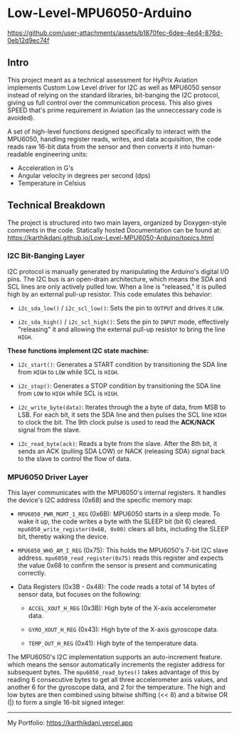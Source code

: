 # Low-Level-MPU6050-Arduino
https://github.com/user-attachments/assets/b1870fec-6dee-4ed4-876d-0eb12d9ec74f

## Intro
This project meant as a technical assessment for HyPrix Aviation implements Custom Low Level driver for I2C as well as MPU6050 sensor instead of relying on the standard libraries, bit-banging the I2C protocol, giving us full control over the communication process. This also gives SPEED that's prime requirement in Aviation (as the unneccessary code is avoided).

A set of high-level functions designed specifically to interact with the MPU6050, handling register reads, writes, and data acquisition, the code reads raw 16-bit data from the sensor and then converts it into human-readable engineering units:
- Acceleration in G's
- Angular velocity in degrees per second (dps)
- Temperature in Celsius

## Technical Breakdown
The project is structured into two main layers, organized by Doxygen-style comments in the code. Statically hosted Documentation can be found at: https://karthikdani.github.io/Low-Level-MPU6050-Arduino/topics.html

### I2C Bit-Banging Layer
I2C protocol is manually generated by manipulating the Arduino's digital I/O pins. The I2C bus is an open-drain architecture, which means the SDA and SCL lines are only actively pulled low. When a line is "released," it is pulled high by an external pull-up resistor. This code emulates this behavior:

- `i2c_sda_low()` / `i2c_scl_low()`: Sets the pin to `OUTPUT` and drives it `LOW`.

- `i2c_sda_high()` / `i2c_scl_high()`: Sets the pin to `INPUT` mode, effectively "releasing" it and allowing the external pull-up resistor to bring the line `HIGH`.

**These functions implement I2C state machine:**

- `i2c_start()`: Generates a START condition by transitioning the SDA line from `HIGH` to `LOW` while SCL is `HIGH`.

- `i2c_stop()`: Generates a STOP condition by transitioning the SDA line from `LOW` to `HIGH` while SCL is `HIGH`.

- `i2c_write_byte(data)`: Iterates through the a byte of data, from MSB to LSB. For each bit, it sets the SDA line and then pulses the SCL line `HIGH` to clock the bit. The 9th clock pulse is used to read the **ACK/NACK** signal from the slave.

- `i2c_read_byte(ack)`: Reads a byte from the slave. After the 8th bit, it sends an ACK (pulling SDA LOW) or NACK (releasing SDA) signal back to the slave to control the flow of data.

### MPU6050 Driver Layer
This layer communicates with the MPU6050's internal registers. It handles the device's I2C address (0x68) and the specific memory map:

- `MPU6050_PWR_MGMT_1_REG` (0x6B): MPU6050 starts in a sleep mode. To wake it up, the code writes a byte with the SLEEP bit (bit 6) cleared. `mpu6050_write_register(0x6B, 0x00)` clears all bits, including the SLEEP bit, thereby waking the device.

- `MPU6050_WHO_AM_I_REG` (0x75): This holds the MPU6050's 7-bit I2C slave address. `mpu6050_read_register(0x75)` reads this register and expects the value 0x68 to confirm the sensor is present and communicating correctly.

- Data Registers (0x3B - 0x48): The code reads a total of 14 bytes of sensor data, but focuses on the following:

  - `ACCEL_XOUT_H_REG` (0x3B): High byte of the X-axis accelerometer data.

  - `GYRO_XOUT_H_REG` (0x43): High byte of the X-axis gyroscope data.

  - `TEMP_OUT_H_REG` (0x41): High byte of the temperature data.

The MPU6050's I2C implementation supports an auto-increment feature. which means the sensor automatically increments the register address for subsequent bytes. The `mpu6050_read_bytes()` takes advantage of this by reading 6 consecutive bytes to get all three accelerometer axis values, and another 6 for the gyroscope data, and 2 for the temperature. The high and low bytes are then combined using bitwise shifting (<< 8) and a bitwise OR (|) to form a single 16-bit signed integer.

---

My Portfolio: https://karthikdani.vercel.app
